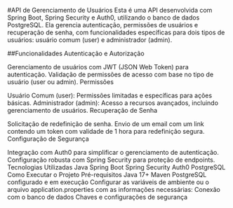 #API de Gerenciamento de Usuários
Esta é uma API desenvolvida com Spring Boot, Spring Security e Auth0, utilizando o banco de dados PostgreSQL. Ela gerencia autenticação, permissões de usuários e recuperação de senha, com funcionalidades específicas para dois tipos de usuários: usuário comum (user) e administrador (admin).

##Funcionalidades
Autenticação e Autorização

Gerenciamento de usuários com JWT (JSON Web Token) para autenticação.
Validação de permissões de acesso com base no tipo de usuário (user ou admin).
Permissões

Usuário Comum (user): Permissões limitadas e específicas para ações básicas.
Administrador (admin): Acesso a recursos avançados, incluindo gerenciamento de usuários.
Recuperação de Senha

Solicitação de redefinição de senha.
Envio de um email com um link contendo um token com validade de 1 hora para redefinição segura.
Configuração de Segurança

Integração com Auth0 para simplificar o gerenciamento de autenticação.
Configuração robusta com Spring Security para proteção de endpoints.
Tecnologias Utilizadas
Java
Spring Boot
Spring Security
Auth0
PostgreSQL
Como Executar o Projeto
Pré-requisitos
Java 17+
Maven
PostgreSQL configurado e em execução
Configurar as variáveis de ambiente ou o arquivo application.properties com as informações necessárias:
Conexão com o banco de dados
Chaves e configurações de segurança
